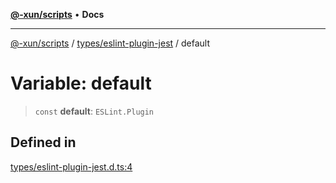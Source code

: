 [**@-xun/scripts**](../../../README.md) • **Docs**

***

[@-xun/scripts](../../../README.md) / [types/eslint-plugin-jest](../README.md) / default

# Variable: default

> `const` **default**: `ESLint.Plugin`

## Defined in

[types/eslint-plugin-jest.d.ts:4](https://github.com/Xunnamius/xscripts/blob/154567d6fca3f6cf244137e710b029af872e1d9e/types/eslint-plugin-jest.d.ts#L4)
